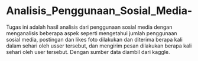 # Analisis_Penggunaan_Sosial_Media-
Tugas ini adalah hasil analisis dari penggunaan sosial media dengan menganalisis beberapa aspek seperti mengetahui jumlah penggunaan sosial media, postingan dan likes foto dilakukan dan diterima berapa kali dalam sehari oleh usser tersebut, dan mengirim pesan dilakukan berapa kali sehari oleh user tersebut. Dengan sumber data diambil dari kaggle.
